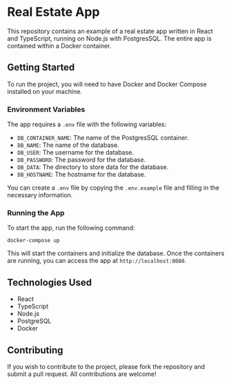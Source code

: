 # Real Estate App

This repository contains an example of a real estate app written in React and TypeScript, running on Node.js with PostgresSQL. The entire app is contained within a Docker container.

## Getting Started

To run the project, you will need to have Docker and Docker Compose installed on your machine.

### Environment Variables

The app requires a `.env` file with the following variables:

- `DB_CONTAINER_NAME`: The name of the PostgresSQL container.
- `DB_NAME`: The name of the database.
- `DB_USER`: The username for the database.
- `DB_PASSWORD`: The password for the database.
- `DB_DATA`: The directory to store data for the database.
- `DB_HOSTNAME`: The hostname for the database.

You can create a `.env` file by copying the `.env.example` file and filling in the necessary information.

### Running the App

To start the app, run the following command:
```console
docker-compose up
```

This will start the containers and initialize the database. Once the containers are running, you can access the app at `http://localhost:8080`.

## Technologies Used

- React
- TypeScript
- Node.js
- PostgreSQL
- Docker

## Contributing

If you wish to contribute to the project, please fork the repository and submit a pull request. All contributions are welcome!
